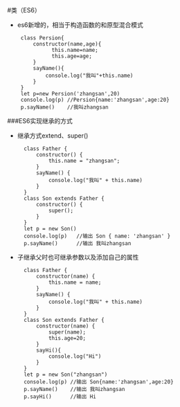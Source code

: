 
#类（ES6）
 - es6新增的，相当于构造函数的和原型混合模式

		class Persion{
		    constructor(name,age){
		          this.name=name;
		          this.age=age;  
		    }
		    sayName(){
		        console.log("我叫"+this.name)
		    }
		}
		let p=new Persion('zhangsan',20)
		console.log(p) //Persion{name:'zhangsan',age:20}
		p.sayName()    //我叫zhangsan

###ES6实现继承的方式
- 继承方式extend、super()
  
		class Father {
		    constructor() {
		        this.name = "zhangsan";
		    }
		    sayName() {
		        console.log("我叫" + this.name)
		    }
		}
		class Son extends Father {
		    constructor() {
		        super();
		    }
		}
		let p = new Son()
		console.log(p)   //输出 Son { name: 'zhangsan' }
		p.sayName()	     //输出 我叫zhangsan

- 子继承父时也可继承参数以及添加自己的属性

		class Father {
		    constructor(name) {
		        this.name = name;
		    }
		    sayName() {
		        console.log("我叫" + this.name)
		    }
		}
		class Son extends Father {
		    constructor(name) {
		        super(name);
		        this.age=20;
		    }
		    sayHi(){
		        console.log("Hi")
		    }
		}
		let p = new Son("zhangsan")
		console.log(p) //输出 Son{name:'zhangsan',age:20}
		p.sayName()    //输出 我叫zhangsan
		p.sayHi()	   //输出 Hi
